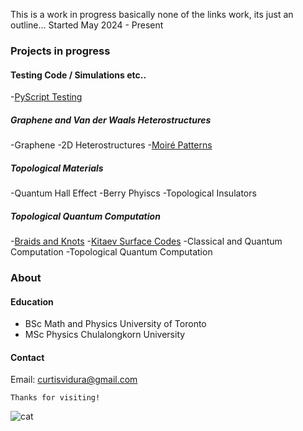 This is a work in progress basically none of the links work, its just an outline...
Started May 2024 - Present


### Projects in progress

#### Testing Code / Simulations etc.. 
-[PyScript Testing](./PyScriptTest.html)


##### Graphene and Van der Waals Heterostructures
-Graphene
-2D Heterostructures 
-[Moiré Patterns](./Moire.html)


##### Topological Materials
-Quantum Hall Effect
-Berry Phyiscs
-Topological Insulators

##### Topological Quantum Computation

-[Braids and Knots](./Knots.html)
-[Kitaev Surface Codes](./Toric.html)
-Classical and Quantum Computation
-Topological Quantum Computation


### About
#### Education
*   BSc Math and Physics University of Toronto
*   MSc Physics Chulalongkorn University 

#### Contact
Email: curtisvidura@gmail.com

```
Thanks for visiting!
```

<img src="/figures/film/000030310027.jpg" alt="cat" >